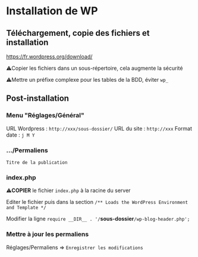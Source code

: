 # Installation de WP

## Téléchargement, copie des fichiers et installation
 https://fr.wordpress.org/download/

 :warning:Copier les fichiers dans un sous-répertoire, cela augmente la sécurité

 :warning:Mettre un préfixe complexe pour les tables de la BDD, éviter `wp_`

## Post-installation
   
### Menu "Réglages/Général"
 URL Wordpress : `http://xxx/sous-dossier/`
 URL du site : `http://xxx`
 Format date : `j M Y`

### .../Permaliens
 `Titre de la publication`

### index.php
 :warning:**COPIER** le fichier `index.php` à la racine du server

 Editer le fichier puis dans la section
 `/** Loads the WordPress Environment and Template */`

 Modifier la ligne
 `require __DIR__ . '/`**sous-dossier**`/wp-blog-header.php';`

### Mettre à jour les permaliens
 Réglages/Permaliens => `Enregistrer les modifications`


  